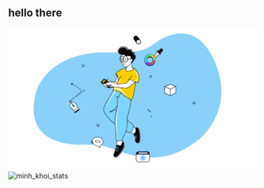 <h2>hello there</h2>
<a href="#" target="_blank">
  <img src="./vs.svg" width="1200" alt="trungquandev-official" />
</a>

<img src="https://github-readme-stats.vercel.app/api/top-langs/?username=minhkhoi8888&layout=compact"   alt="minh_khoi_stats" />

